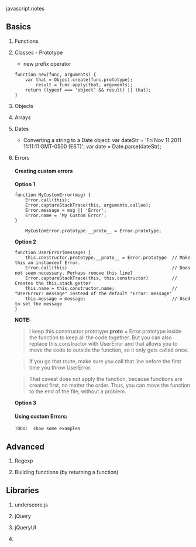 javascript.notes

## Basics

1.  Functions


2.  Classes - Prototype
	- new prefix operator
	
	```
	function new(func, arguments) {
		var that = Object.create(func.prototype);
			result = func.apply(that, arguments);
		return (typeof === 'object' && result) || that);
	}
	```

3.  Objects


4.  Arrays


5.  Dates
	- Converting a string to a Date object:
		var dateStr = 'Fri Nov 11 2011 11:11:11 GMT-0500 (EST)';
		var date = Date.parse(dateStr);

6.  Errors
	####  Creating custom errors
	   **Option 1**
		    
		function MyCustomError(msg) {
			Error.call(this);
			Error.captureStackTrace(this, arguments.callee);
			Error.message = msg || 'Error';
			Error.name = 'My Custom Error';
		}
			
			MyCustomError.prototype.__proto__ = Error.prototype;

	   **Option 2**
	    
	   	function UserError(message) {
  			this.constructor.prototype.__proto__ = Error.prototype  // Make this an instanceof Error.
  			Error.call(this)                                        // Does not seem necessary. Perhaps remove this line?
  			Error.captureStackTrace(this, this.constructor)         // Creates the this.stack getter
  			this.name = this.constructor.name;                      // "UserError: message" instead of the default "Error: message"
  			this.message = message;                                 // Used to set the message
		}

	**NOTE:**  
	> I keep this.constructor.prototype.__proto__ = Error.prototype inside the function to keep all the code together. But you can also replace this.constructor with UserError and that allows you to move the code to outside the function, so it only gets called once.

	> If you go that route, make sure you call that line before the first time you throw UserError.

	> That caveat does not apply the function, because functions are created first, no matter the order. Thus, you can move the function to the end of the file, without a problem.

	   **Option 3**


	####  Using custom Errors:
		TODO:  show some examples



## Advanced

1.  Regexp


2.  Building functions (by returning a function)


## Libraries

1.  underscore.js


2.  jQuery


3.  jQueryUI


4.  